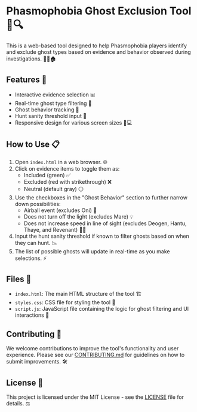 # Phasmophobia Ghost Exclusion Tool 👻🔍

This is a web-based tool designed to help Phasmophobia players identify and exclude ghost types based on evidence and behavior observed during investigations. 🕵️‍♀️🏚️

## Features 🌟

- Interactive evidence selection 📊
- Real-time ghost type filtering 🔄
- Ghost behavior tracking 👀
- Hunt sanity threshold input 🧠
- Responsive design for various screen sizes 📱💻

## How to Use 📋

1. Open `index.html` in a web browser. 🌐
2. Click on evidence items to toggle them as:
   - Included (green) ✅
   - Excluded (red with strikethrough) ❌
   - Neutral (default gray) ⚪
3. Use the checkboxes in the "Ghost Behavior" section to further narrow down possibilities:
   - Airball event (excludes Oni) 🏀
   - Does not turn off the light (excludes Mare) 💡
   - Does not increase speed in line of sight (excludes Deogen, Hantu, Thaye, and Revenant) 🏃‍♂️
4. Input the hunt sanity threshold if known to filter ghosts based on when they can hunt. 📉
5. The list of possible ghosts will update in real-time as you make selections. ⚡

## Files 📁

- `index.html`: The main HTML structure of the tool 🏗️
- `styles.css`: CSS file for styling the tool 🎨
- `script.js`: JavaScript file containing the logic for ghost filtering and UI interactions 🧠

## Contributing 🤝

We welcome contributions to improve the tool's functionality and user experience. Please see our [CONTRIBUTING.md](CONTRIBUTING.md) for guidelines on how to submit improvements. 🛠️

## License 📜

This project is licensed under the MIT License - see the [LICENSE](LICENSE.md) file for details. ⚖️